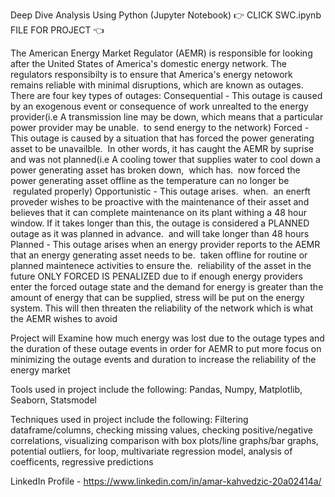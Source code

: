 Deep Dive Analysis Using Python (Jupyter Notebook) 👉 CLICK SWC.ipynb FILE FOR PROJECT 👈

The American Energy Market Regulator (AEMR) is responsible for looking after the United States of America's domestic energy network. The regulators responsibilty is to ensure that America's energy netowork remains reliable with minimal disruptions, which are known as outages. There are four key types of outages:
Consequential - This outage is caused by an exogenous event or consequence of work unrealted to the energy provider(i.e A transmission line may be down, which means that a particular power provider may be unable.  to send energy to the network)
Forced - This outage is caused by a situation that has forced the power generating asset to be unavailble.  In other words, it has caught the AEMR by suprise and was not planned(i.e A cooling tower that supplies water to cool down a power generating asset has broken down,  which has.  now forced the power generating asset offline as the temperature can no longer be  regulated properly)
Opportunistic - This outage arises.  when.  an enerft proveder wishes to be proactive with the maintenance of their asset and believes that it can complete maintenance on its plant withing a 48 hour window. If it takes longer than this, the outage is considered a PLANNED outage as it was planned in advance.  and will take longer than 48 hours
Planned - This outage arises when an energy provider reports to the AEMR that an energy generating asset needs to be.  taken offline for routine or planned maintenece activities to ensure the.  reliability of the asset in the future
ONLY FORCED IS PENALIZED due to if enough energy providers enter the forced outage state and the demand for energy is greater than the amount of energy that can be supplied, stress will be put on the energy system. This will then threaten the reliability of the network which is what the AEMR wishes to avoid

Project will Examine how much energy was lost due to the outage types and the duration of these outage events in order for AEMR to put more focus on minimizing the outage events and duration to increase the reliability of the energy market

Tools used in project include the following: Pandas, Numpy, Matplotlib, Seaborn, Statsmodel

Techniques used in project include the following: Filtering dataframe/columns, checking missing values, checking positive/negative correlations, visualizing comparison with box plots/line graphs/bar graphs, potential outliers, for loop, multivariate regression model, analysis of coefficents, regressive predictions

LinkedIn Profile - https://www.linkedin.com/in/amar-kahvedzic-20a02414a/

